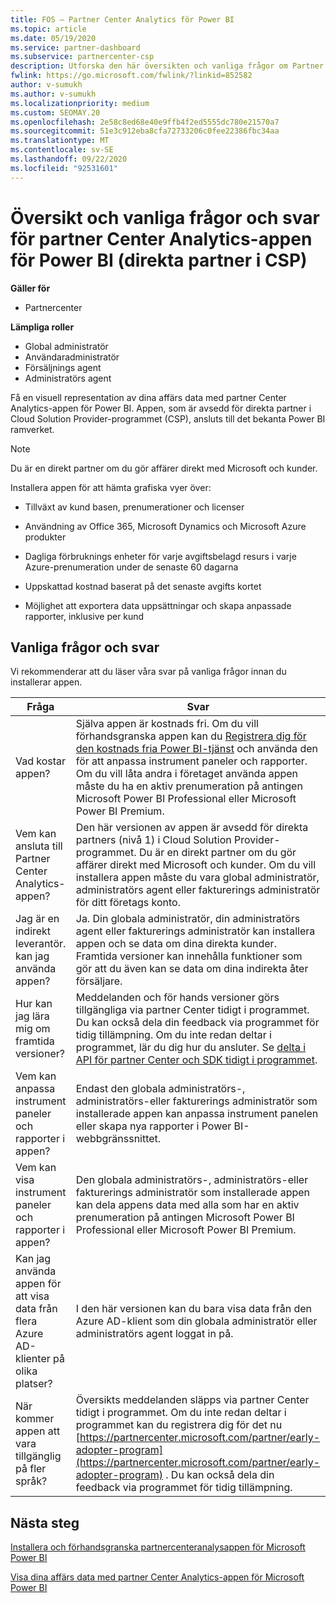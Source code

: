 ```yaml
---
title: FOS – Partner Center Analytics för Power BI
ms.topic: article
ms.date: 05/19/2020
ms.service: partner-dashboard
ms.subservice: partnercenter-csp
description: Utforska den här översikten och vanliga frågor om Partner Center Analytics-appen för Power BI.
fwlink: https://go.microsoft.com/fwlink/?linkid=852582
author: v-sumukh
ms.author: v-sumukh
ms.localizationpriority: medium
ms.custom: SEOMAY.20
ms.openlocfilehash: 2e58c8ed68e40e9ffb4f2ed5555dc780e21570a7
ms.sourcegitcommit: 51e3c912eba8cfa72733206c0fee22386fbc34aa
ms.translationtype: MT
ms.contentlocale: sv-SE
ms.lasthandoff: 09/22/2020
ms.locfileid: "92531601"
---
```

# <a name="overview-and-faqs-for-the-partner-center-analytics-app-for-power-bi-direct-partners-in-csp"></a>Översikt och vanliga frågor och svar för partner Center Analytics-appen för Power BI (direkta partner i CSP)

**Gäller för**

- Partnercenter

**Lämpliga roller**

- Global administratör
- Användaradministratör
- Försäljnings agent
- Administratörs agent

Få en visuell representation av dina affärs data med partner Center Analytics-appen för Power BI. Appen, som är avsedd för direkta partner i Cloud Solution Provider-programmet (CSP), ansluts till det bekanta Power BI ramverket.

> [!NOTE]  
> Du är en direkt partner om du gör affärer direkt med Microsoft och kunder.

Installera appen för att hämta grafiska vyer över:

- Tillväxt av kund basen, prenumerationer och licenser

- Användning av Office 365, Microsoft Dynamics och Microsoft Azure produkter

- Dagliga förbruknings enheter för varje avgiftsbelagd resurs i varje Azure-prenumeration under de senaste 60 dagarna

- Uppskattad kostnad baserat på det senaste avgifts kortet

- Möjlighet att exportera data uppsättningar och skapa anpassade rapporter, inklusive per kund

## <a name="frequently-asked-questions"></a>Vanliga frågor och svar

Vi rekommenderar att du läser våra svar på vanliga frågor innan du installerar appen.

| **Fråga** | **Svar** |
| --- | ---------- |
| Vad kostar appen? | Själva appen är kostnads fri. Om du vill förhandsgranska appen kan du [Registrera dig för den kostnads fria Power BI-tjänst](https://go.microsoft.com/fwlink/p/?linkid=845347) och använda den för att anpassa instrument paneler och rapporter. Om du vill låta andra i företaget använda appen måste du ha en aktiv prenumeration på antingen Microsoft Power BI Professional eller Microsoft Power BI Premium. |
| Vem kan ansluta till Partner Center Analytics-appen? | Den här versionen av appen är avsedd för direkta partners (nivå 1) i Cloud Solution Provider-programmet. Du är en direkt partner om du gör affärer direkt med Microsoft och kunder. Om du vill installera appen måste du vara global administratör, administratörs agent eller fakturerings administratör för ditt företags konto. |
| Jag är en indirekt leverantör. kan jag använda appen? | Ja. Din globala administratör, din administratörs agent eller fakturerings administratör kan installera appen och se data om dina direkta kunder. Framtida versioner kan innehålla funktioner som gör att du även kan se data om dina indirekta åter försäljare. |
| Hur kan jag lära mig om framtida versioner? | Meddelanden och för hands versioner görs tillgängliga via partner Center tidigt i programmet. Du kan också dela din feedback via programmet för tidig tillämpning. Om du inte redan deltar i programmet, lär du dig hur du ansluter. Se [delta i API för partner Center och SDK tidigt i programmet](/partner-center/develop/early-adopter-program).  |
| Vem kan anpassa instrument paneler och rapporter i appen? | Endast den globala administratörs-, administratörs-eller fakturerings administratör som installerade appen kan anpassa instrument panelen eller skapa nya rapporter i Power BI-webbgränssnittet. |
| Vem kan visa instrument paneler och rapporter i appen? | Den globala administratörs-, administratörs-eller fakturerings administratör som installerade appen kan dela appens data med alla som har en aktiv prenumeration på antingen Microsoft Power BI Professional eller Microsoft Power BI Premium. |
| Kan jag använda appen för att visa data från flera Azure AD-klienter på olika platser? | I den här versionen kan du bara visa data från den Azure AD-klient som din globala administratör eller administratörs agent loggat in på. | 
| När kommer appen att vara tillgänglig på fler språk? | Översikts meddelanden släpps via partner Center tidigt i programmet. Om du inte redan deltar i programmet kan du registrera dig för det nu [https://partnercenter.microsoft.com/partner/early-adopter-program](https://partnercenter.microsoft.com/partner/early-adopter-program) . Du kan också dela din feedback via programmet för tidig tillämpning. | 



## <a name="next-steps"></a>Nästa steg

[Installera och förhandsgranska partnercenteranalysappen för Microsoft Power BI](power-bi-app-for-direct-partners-install.md)

[Visa dina affärs data med partner Center Analytics-appen för Microsoft Power BI](power-bi-app-for-direct-partners-use.md)